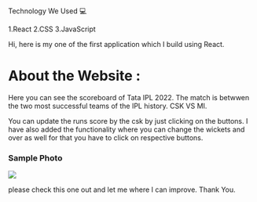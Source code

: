 Technology We Used 💻

1.React
2.CSS
3.JavaScript

Hi, here is my one of the first application which I build using React.

<h1>About the Website : </h1>
<p>Here you can see the scoreboard of Tata IPL 2022.
The match is betwwen the two most successful teams of the IPL history. CSK VS MI.

You can update the runs score by the csk by just clicking on the buttons.
I have also added the functionality where you can change the wickets and over as well for that you have to click on respective buttons.</p>

<h3>Sample Photo</h3>
<img src="./photo.PNG">

please check this one out and let me where I can improve.
Thank You.
